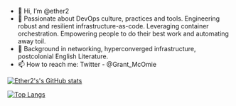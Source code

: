 - 👋 Hi, I’m @ether2
- 👀 Passionate about DevOps culture, practices and tools. Engineering robust and resilient infrastructure-as-code. Leveraging container orchestration. Empowering people to do their best work and automating away toil.
- 🌱 Background in networking, hyperconverged infrastructure, postcolonial English Literature.
- 📫 How to reach me: Twitter - @Grant_McOmie

[![Ether2's's GitHub stats](https://github-readme-stats.vercel.app/api?username=ether2&hide=prs,issues,contribs&show_icons=true&theme=github_dark)](https://github.com/anuraghazra/github-readme-stats)

<!---
ether2/ether2 is a ✨ special ✨ repository because its `README.md` (this file) appears on your GitHub profile.
You can click the Preview link to take a look at your changes.
--->
[![Top Langs](https://github-readme-stats.vercel.app/api/top-langs/?username=ether2&theme=github_dark&layout=compact)](https://github.com/anuraghazra/github-readme-stats)
